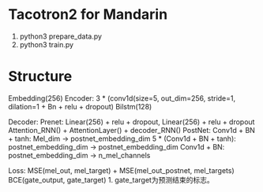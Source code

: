 # Tacotron2 for Mandarin

1. python3 prepare_data.py
2. python3 train.py


# Structure
Embedding(256)
Encoder:
    3 * (conv1d(size=5, out_dim=256, stride=1, dilation=1 + Bn + relu + dropout)
    Bilstm(128)

Decoder:
    Prenet: Linear(256) + relu + dropout, Linear(256) + relu + dropout
    Attention_RNN() + AttentionLayer() + decoder_RNN()
    PostNet: 
        Conv1d + BN + tanh: Mel_dim -> postnet_embedding_dim
        5 * (Conv1d + BN + tanh): postnet_embedding_dim -> postnet_embedding_dim
        Conv1d + BN: postnet_embedding_dim -> n_mel_channels


Loss:
    MSE(mel_out, mel_target) + MSE(mel_out_postnet, mel_targets)
    BCE(gate_output, gate_target)
    1. gate_target为预测结束的标志。
